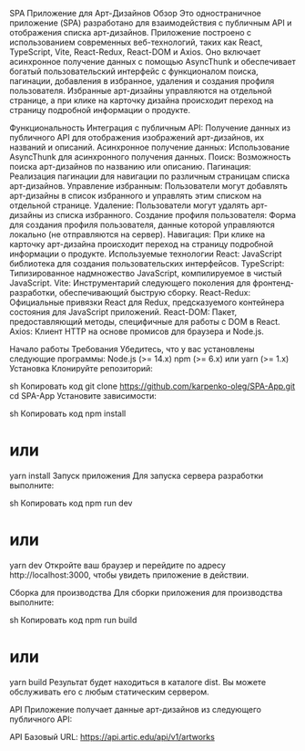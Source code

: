 
SPA Приложение для Арт-Дизайнов
Обзор
Это одностраничное приложение (SPA) разработано для взаимодействия с публичным API и отображения списка арт-дизайнов. Приложение построено с использованием современных веб-технологий, таких как React, TypeScript, Vite, React-Redux, React-DOM и Axios. Оно включает асинхронное получение данных с помощью AsyncThunk и обеспечивает богатый пользовательский интерфейс с функционалом поиска, пагинации, добавления в избранное, удаления и создания профиля пользователя. Избранные арт-дизайны управляются на отдельной странице, а при клике на карточку дизайна происходит переход на страницу подробной информации о продукте.

Функциональность
Интеграция с публичным API: Получение данных из публичного API для отображения изображений арт-дизайнов, их названий и описаний.
Асинхронное получение данных: Использование AsyncThunk для асинхронного получения данных.
Поиск: Возможность поиска арт-дизайнов по названию или описанию.
Пагинация: Реализация пагинации для навигации по различным страницам списка арт-дизайнов.
Управление избранным: Пользователи могут добавлять арт-дизайны в список избранного и управлять этим списком на отдельной странице.
Удаление: Пользователи могут удалять арт-дизайны из списка избранного.
Создание профиля пользователя: Форма для создания профиля пользователя, данные которой управляются локально (не отправляются на сервер).
Навигация: При клике на карточку арт-дизайна происходит переход на страницу подробной информации о продукте.
Используемые технологии
React: JavaScript библиотека для создания пользовательских интерфейсов.
TypeScript: Типизированное надмножество JavaScript, компилируемое в чистый JavaScript.
Vite: Инструментарий следующего поколения для фронтенд-разработки, обеспечивающий быструю сборку.
React-Redux: Официальные привязки React для Redux, предсказуемого контейнера состояния для JavaScript приложений.
React-DOM: Пакет, предоставляющий методы, специфичные для работы с DOM в React.
Axios: Клиент HTTP на основе промисов для браузера и Node.js.

Начало работы
Требования
Убедитесь, что у вас установлены следующие программы:
Node.js (>= 14.x)
npm (>= 6.x) или yarn (>= 1.x)
Установка
Клонируйте репозиторий:

sh
Копировать код
git clone https://github.com/karpenko-oleg/SPA-App.git
cd SPA-App
Установите зависимости:

sh
Копировать код
npm install
# или
yarn install
Запуск приложения
Для запуска сервера разработки выполните:

sh
Копировать код
npm run dev
# или
yarn dev
Откройте ваш браузер и перейдите по адресу http://localhost:3000, чтобы увидеть приложение в действии.

Сборка для производства
Для сборки приложения для производства выполните:

sh
Копировать код
npm run build
# или
yarn build
Результат будет находиться в каталоге dist. Вы можете обслуживать его с любым статическим сервером.

API
Приложение получает данные арт-дизайнов из следующего публичного API:

API Базовый URL: https://api.artic.edu/api/v1/artworks
